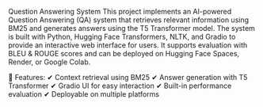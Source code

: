 Question Answering System
This project implements an AI-powered Question Answering (QA) system that retrieves relevant information using BM25 and generates answers using the T5 Transformer model. The system is built with Python, Hugging Face Transformers, NLTK, and Gradio to provide an interactive web interface for users. It supports evaluation with BLEU & ROUGE scores and can be deployed on Hugging Face Spaces, Render, or Google Colab.

🚀 Features:
✔ Context retrieval using BM25
✔ Answer generation with T5 Transformer
✔ Gradio UI for easy interaction
✔ Built-in performance evaluation
✔ Deployable on multiple platforms
